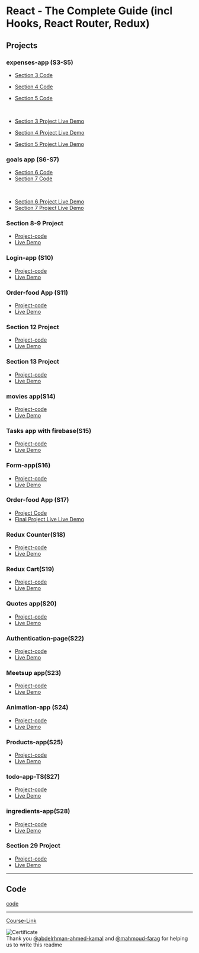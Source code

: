 # React - The Complete Guide (incl Hooks, React Router, Redux)

## Projects

### expenses-app (S3-S5)

- [Section 3 Code](./Projects/Expenses-app/S03-project)
- [Section 4 Code](./Projects/Expenses-app/S04-project/)
- [Section 5 Code](./Projects/Expenses-app/S05-project/)

  <br/>

- [Section 3 Project Live Demo](https://sec3.netlify.app/)
- [Section 4 Project Live Demo](https://sect4.netlify.app)
- [Section 5 Project Live Demo](https://sec5.netlify.app/)

### goals app (S6-S7)

- [Section 6 Code](./Projects/goals-app/S06-project/)
- [Section 7 Code](./Projects/goals-app/S07-project/)

<br/>

- [Section 6 Project Live Demo](https://sec6.netlify.app/)
- [Section 7 Project Live Demo](https://sec7.netlify.app/)

### Section 8-9 Project

- [Project-code](./Projects/section-8-9-project)
- [Live Demo](https://sec89.netlify.app/)

### Login-app (S10)

- [Project-code](./Projects/Login-app-s10/)
- [Live Demo](https://sec10.netlify.app/)

### Order-food App (S11)

- [Project-code](./Projects/order-food-app/S11-project/)
- [Live Demo](https://sec11.netlify.app/)

### Section 12 Project

- [Project-code](./Projects/S12-project)
- [Live Demo](https://sec12.netlify.app/)

### Section 13 Project

- [Project-code](./Projects/S13-project)
- [Live Demo](https://sec13.netlify.app/)

### movies app(S14)

- [Project-code](./Projects/movies-app)
- [Live Demo](https://sec14.netlify.app/)

### Tasks app with firebase(S15)

- [Project-code](./Projects/task-app-firbase/)
- [Live Demo](https://sec15.netlify.app/)

### Form-app(S16)

- [Project-code](./Projects/form-app)
- [Live Demo](https://sec16.netlify.app/)

### Order-food App (S17)

- [Project Code](./Projects/order-food-app/S17-project/)
- [Final Project Live Live Demo](https://sec17.netlify.app/)

### Redux Counter(S18)

- [Project-code](./Projects/redux-counter)
- [Live Demo](https://sec18.netlify.app/)

### Redux Cart(S19)

- [Project-code](./Projects/redux-cart)
- [Live Demo]()

### Quotes app(S20)

- [Project-code](./Projects/quotes-app)
- [Live Demo]()

### Authentication-page(S22)

- [Project-code](./Projects/Authentication-page)
- [Live Demo]()

### Meetsup app(S23)

- [Project-code](./Projects/meetsup-app)
- [Live Demo]()

### Animation-app (S24)

- [Project-code](./Projects/animation-app)
- [Live Demo]()

### Products-app(S25)

- [Project-code](./Projects/Products-app)
- [Live Demo]()

### todo-app-TS(S27)

- [Project-code](./Projects/todo-app-TS)
- [Live Demo]()

### ingredients-app(S28)

- [Project-code](./Projects/ingredients-app/)
- [Live Demo]()

### Section 29 Project

- [Project-code](./Projects/Section-29/)
- [Live Demo]()

---

## Code

[code](Code)

---

[Course-Link](https://www.udemy.com/course/react-the-complete-guide-incl-redux/)<br>

![Certificate](https://via.placeholder.com/468x300?text=Certificate+Here)
<br>
Thank you [@abdelrhman-ahmed-kamal](https://github.com/Abdelrhman-ahmed-kamal) and [@mahmoud-farag](https://github.com/mahmoud-farag) for helping us to write this readme
